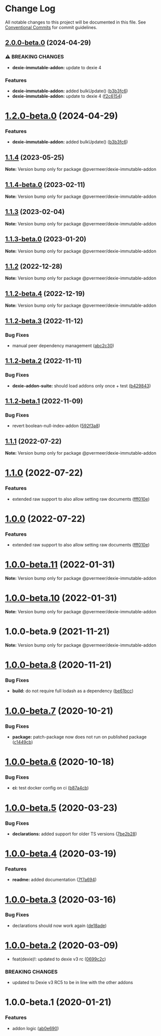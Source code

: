 # Change Log

All notable changes to this project will be documented in this file.
See [Conventional Commits](https://conventionalcommits.org) for commit guidelines.

## [2.0.0-beta.0](https://github.com/PVermeer/dexie-addon-suite-monorepo/compare/@pvermeer/dexie-immutable-addon@1.1.4...@pvermeer/dexie-immutable-addon@2.0.0-beta.0) (2024-04-29)

### ⚠ BREAKING CHANGES

- **dexie-immutable-addon:** update to dexie 4

### Features

- **dexie-immutable-addon:** added bulkUpdate() ([b3b3fc6](https://github.com/PVermeer/dexie-addon-suite-monorepo/commit/b3b3fc6524f0c28d2f7017551d22fb46642a9149))
- **dexie-immutable-addon:** update to dexie 4 ([f2c6154](https://github.com/PVermeer/dexie-addon-suite-monorepo/commit/f2c61540365369094040d0705d6bb6794796c003))

# [1.2.0-beta.0](https://github.com/PVermeer/dexie-addon-suite-monorepo/compare/@pvermeer/dexie-immutable-addon@1.1.4...@pvermeer/dexie-immutable-addon@1.2.0-beta.0) (2024-04-29)

### Features

- **dexie-immutable-addon:** added bulkUpdate() ([b3b3fc6](https://github.com/PVermeer/dexie-addon-suite-monorepo/commit/b3b3fc6524f0c28d2f7017551d22fb46642a9149))

## [1.1.4](https://github.com/PVermeer/dexie-addon-suite-monorepo/compare/@pvermeer/dexie-immutable-addon@1.1.4-beta.0...@pvermeer/dexie-immutable-addon@1.1.4) (2023-05-25)

**Note:** Version bump only for package @pvermeer/dexie-immutable-addon

## [1.1.4-beta.0](https://github.com/PVermeer/dexie-addon-suite-monorepo/compare/@pvermeer/dexie-immutable-addon@1.1.3...@pvermeer/dexie-immutable-addon@1.1.4-beta.0) (2023-02-11)

**Note:** Version bump only for package @pvermeer/dexie-immutable-addon

## [1.1.3](https://github.com/PVermeer/dexie-addon-suite-monorepo/compare/@pvermeer/dexie-immutable-addon@1.1.3-beta.0...@pvermeer/dexie-immutable-addon@1.1.3) (2023-02-04)

**Note:** Version bump only for package @pvermeer/dexie-immutable-addon

## [1.1.3-beta.0](https://github.com/PVermeer/dexie-addon-suite-monorepo/compare/@pvermeer/dexie-immutable-addon@1.1.2...@pvermeer/dexie-immutable-addon@1.1.3-beta.0) (2023-01-20)

**Note:** Version bump only for package @pvermeer/dexie-immutable-addon

## [1.1.2](https://github.com/PVermeer/dexie-addon-suite-monorepo/compare/@pvermeer/dexie-immutable-addon@1.1.2-beta.4...@pvermeer/dexie-immutable-addon@1.1.2) (2022-12-28)

**Note:** Version bump only for package @pvermeer/dexie-immutable-addon

## [1.1.2-beta.4](https://github.com/PVermeer/dexie-addon-suite-monorepo/compare/@pvermeer/dexie-immutable-addon@1.1.2-beta.3...@pvermeer/dexie-immutable-addon@1.1.2-beta.4) (2022-12-19)

**Note:** Version bump only for package @pvermeer/dexie-immutable-addon

## [1.1.2-beta.3](https://github.com/PVermeer/dexie-addon-suite-monorepo/compare/@pvermeer/dexie-immutable-addon@1.1.2-beta.2...@pvermeer/dexie-immutable-addon@1.1.2-beta.3) (2022-11-12)

### Bug Fixes

- manual peer dependency management ([abc2c30](https://github.com/PVermeer/dexie-addon-suite-monorepo/commit/abc2c30fc1841ff6b43de67b3ef4cbc4040808c0))

## [1.1.2-beta.2](https://github.com/PVermeer/dexie-addon-suite-monorepo/compare/@pvermeer/dexie-immutable-addon@1.1.2-beta.1...@pvermeer/dexie-immutable-addon@1.1.2-beta.2) (2022-11-11)

### Bug Fixes

- **dexie-addon-suite:** should load addons only once + test ([b429843](https://github.com/PVermeer/dexie-addon-suite-monorepo/commit/b429843445fdb08053c21b600c180a117689d056))

## [1.1.2-beta.1](https://github.com/PVermeer/dexie-addon-suite-monorepo/compare/@pvermeer/dexie-immutable-addon@1.1.1...@pvermeer/dexie-immutable-addon@1.1.2-beta.1) (2022-11-09)

### Bug Fixes

- revert boolean-null-index-addon ([592f3a8](https://github.com/PVermeer/dexie-addon-suite-monorepo/commit/592f3a8770cfdba81b0c1ac5d84f2e5a85609963))

## [1.1.1](https://github.com/PVermeer/dexie-addon-suite-monorepo/compare/@pvermeer/dexie-immutable-addon@1.1.0...@pvermeer/dexie-immutable-addon@1.1.1) (2022-07-22)

**Note:** Version bump only for package @pvermeer/dexie-immutable-addon

# [1.1.0](https://github.com/PVermeer/dexie-addon-suite-monorepo/compare/@pvermeer/dexie-immutable-addon@1.0.0-beta.11...@pvermeer/dexie-immutable-addon@1.1.0) (2022-07-22)

### Features

- extended raw support to also allow setting raw documents ([fff010e](https://github.com/PVermeer/dexie-addon-suite-monorepo/commit/fff010e84002c1c28b64f2bca860286814661259))

# [1.0.0](https://github.com/PVermeer/dexie-addon-suite-monorepo/compare/@pvermeer/dexie-immutable-addon@1.0.0-beta.11...@pvermeer/dexie-immutable-addon@1.0.0) (2022-07-22)

### Features

- extended raw support to also allow setting raw documents ([fff010e](https://github.com/PVermeer/dexie-addon-suite-monorepo/commit/fff010e84002c1c28b64f2bca860286814661259))

# [1.0.0-beta.11](https://github.com/PVermeer/dexie-addon-suite-monorepo/compare/@pvermeer/dexie-immutable-addon@1.0.0-beta.10...@pvermeer/dexie-immutable-addon@1.0.0-beta.11) (2022-01-31)

**Note:** Version bump only for package @pvermeer/dexie-immutable-addon

# [1.0.0-beta.10](https://github.com/PVermeer/dexie-addon-suite-monorepo/compare/@pvermeer/dexie-immutable-addon@1.0.0-beta.9...@pvermeer/dexie-immutable-addon@1.0.0-beta.10) (2022-01-31)

**Note:** Version bump only for package @pvermeer/dexie-immutable-addon

# 1.0.0-beta.9 (2021-11-21)

**Note:** Version bump only for package @pvermeer/dexie-immutable-addon

# [1.0.0-beta.8](https://github.com/PVermeer/dexie-immutable-addon/compare/v1.0.0-beta.7...v1.0.0-beta.8) (2020-11-21)

### Bug Fixes

- **build:** do not require full lodash as a dependency ([be61bcc](https://github.com/PVermeer/dexie-immutable-addon/commit/be61bccc6f95d9c7579b637a47a4bd53d93395df))

# [1.0.0-beta.7](https://github.com/PVermeer/dexie-immutable-addon/compare/v1.0.0-beta.6...v1.0.0-beta.7) (2020-10-21)

### Bug Fixes

- **package:** patch-package now does not run on published package ([c1449cb](https://github.com/PVermeer/dexie-immutable-addon/commit/c1449cb419cc683758558dd28aec34ba2cb6fce4))

# [1.0.0-beta.6](https://github.com/PVermeer/dexie-immutable-addon/compare/v1.0.0-beta.5...v1.0.0-beta.6) (2020-10-18)

### Bug Fixes

- **ci:** test docker config on ci ([b87a4cb](https://github.com/PVermeer/dexie-immutable-addon/commit/b87a4cb94f99f6c15e1cd65b029d9ca8b9c290dc))

# [1.0.0-beta.5](https://github.com/PVermeer/dexie-immutable-addon/compare/v1.0.0-beta.4...v1.0.0-beta.5) (2020-03-23)

### Bug Fixes

- **declarations:** added support for older TS versions ([7be2b28](https://github.com/PVermeer/dexie-immutable-addon/commit/7be2b284732d0f311e8b7ce850ade4555b88a2be))

# [1.0.0-beta.4](https://github.com/PVermeer/dexie-immutable-addon/compare/v1.0.0-beta.3...v1.0.0-beta.4) (2020-03-19)

### Features

- **readme:** added documentation ([7f7a694](https://github.com/PVermeer/dexie-immutable-addon/commit/7f7a6948711b3e5ff0ed62e8825aea0cf12e52d2))

# [1.0.0-beta.3](https://github.com/PVermeer/dexie-immutable-addon/compare/v1.0.0-beta.2...v1.0.0-beta.3) (2020-03-16)

### Bug Fixes

- declarations should now work again ([de18ade](https://github.com/PVermeer/dexie-immutable-addon/commit/de18adee16cf6f7ae68f0d9d2cafd9c6da25f989))

# [1.0.0-beta.2](https://github.com/PVermeer/dexie-immutable-addon/compare/v1.0.0-beta.1...v1.0.0-beta.2) (2020-03-09)

- feat(dexie)!: updated to dexie v3 rc ([0699c2c](https://github.com/PVermeer/dexie-immutable-addon/commit/0699c2cb621f6c0416d19917df6d11af0580d5e7))

### BREAKING CHANGES

- updated to Dexie v3 RC5 to be in line with the other addons

# 1.0.0-beta.1 (2020-01-21)

### Features

- addon logic ([ab0e690](https://github.com/PVermeer/dexie-immutable-addon/commit/ab0e69017bc10076d7c80a487b8d6c89c70a2cc6))
